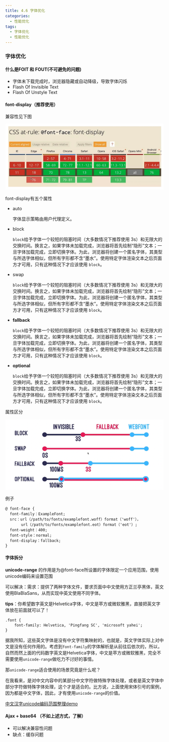 ```yaml
---
title: 4.6 字体优化
categories: 
  - 性能优化
tags: 
  - 字体优化
  - 性能优化
---
```


### 字体优化

#### 什么是FOIT 和 FOUT(不可避免的问题)

- 字体未下载完成时，浏览器隐藏或自动降级，导致字体闪烁
- Flash Of Invisible Text 
- Flash Of Unstyle Text 

####  font-display（推荐使用）

兼容性见下图

![image-20210124104344312](字体优化/image-20210124104344312.png)

font-display有五个属性

- auto

  字体显示策略由用户代理定义。

- block

  `block`给予字体一个较短的阻塞时间（大多数情况下推荐使用 3s）和无限大的交换时间。换言之，如果字体未加载完成，浏览器将首先绘制“隐形”文本；一旦字体加载完成，立即切换字体。为此，浏览器将创建一个匿名字体，其类型与所选字体相似，但所有字形都不含“墨水”。使用特定字体渲染文本之后页面方才可用，只有这种情况下才应该使用 `block`。

- swap

  `block`给予字体一个较短的阻塞时间（大多数情况下推荐使用 3s）和无限大的交换时间。换言之，如果字体未加载完成，浏览器将首先绘制“隐形”文本；一旦字体加载完成，立即切换字体。为此，浏览器将创建一个匿名字体，其类型与所选字体相似，但所有字形都不含“墨水”。使用特定字体渲染文本之后页面方才可用，只有这种情况下才应该使用 `block`。

- **fallback**

  `block`给予字体一个较短的阻塞时间（大多数情况下推荐使用 3s）和无限大的交换时间。换言之，如果字体未加载完成，浏览器将首先绘制“隐形”文本；一旦字体加载完成，立即切换字体。为此，浏览器将创建一个匿名字体，其类型与所选字体相似，但所有字形都不含“墨水”。使用特定字体渲染文本之后页面方才可用，只有这种情况下才应该使用 `block`。

- **optional**

  `block`给予字体一个较短的阻塞时间（大多数情况下推荐使用 3s）和无限大的交换时间。换言之，如果字体未加载完成，浏览器将首先绘制“隐形”文本；一旦字体加载完成，立即切换字体。为此，浏览器将创建一个匿名字体，其类型与所选字体相似，但所有字形都不含“墨水”。使用特定字体渲染文本之后页面方才可用，只有这种情况下才应该使用 `block`。

属性区分

![image-20210124104835219](字体优化/image-20210124104835219.png)

例子

```
@ font-face {
  font-family：ExampleFont;
  src：url（/path/to/fonts/examplefont.woff）format（'woff'），
       url（/path/to/fonts/examplefont.eot）format（'eot'）;
  font-weight：400;
  font-style：normal;
  font-display：fallback;
}
```

#### 字体拆分

**unicode-range** 的作用是为@font-face所设置的字体限定一个应用范围，使用unicode编码来设置范围

可以解决：需求：提供了两种字体文件，要求页面中中文使用方正兰亭黑体，英文使用BlaBlaSans，从而实现中英文使用不同字体。

**tips**：你希望数字英文是Helvetica字体，中文是苹方或微软雅黑，直接把英文字体放在前面就可以了！

```
.font {
    font-family: Helvetica, 'Pingfang SC', 'microsoft yahei';
}
```

据我所知，这些英文字体是没有中文字符集映射的，也就是，英文字体实际上对中文是没有任何作用的。考虑到`font-family`的字体解析是从前往后依次的，所以，自然而然上面的代码数字英文是Helvetica字体，中文是苹方或微软雅黑，完全不需要使用`unicode-range`做吃力不讨好的事情。

那`unicode-range`适合使用的场景究竟是什么呢？

在我看来，是对中文内容中的某部分中文字符做特殊字体处理，或者是英文字体中部分字符做特殊字体处理，这个才是适合的。比方说，上面使用宋体引号的案例，因为都是中文字体，因此，才有使用`unicode-range`的价值。

[中文汉字unicode编码范围整理demo](http://www.zhangxinxu.com/study/201611/chinese-language-unicode-range.html)

#### Ajax + base64 （不如上述方式，了解）

- 可以解决兼容性问题
- 缺点：缓存问题